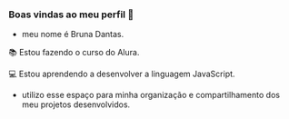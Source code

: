 ### Boas vindas ao meu perfil 💙
- meu nome é Bruna Dantas.
  
📚 Estou fazendo o curso do Alura.

💻 Estou aprendendo a desenvolver a linguagem JavaScript.

- utilizo esse espaço para minha organização e compartilhamento dos meu projetos desenvolvidos.

